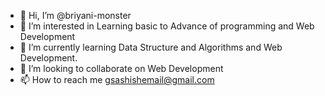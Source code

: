 - 👋 Hi, I’m @briyani-monster
- 👀 I’m interested in Learning basic to Advance of programming and Web Development
- 🌱 I’m currently learning Data Structure and Algorithms and Web Development.
- 💞️ I’m looking to collaborate on Web Development
- 📫 How to reach me gsashishemail@gmail.com

<!---
briyani-monster/briyani-monster is a ✨ special ✨ repository because its `README.md` (this file) appears on your GitHub profile.
You can click the Preview link to take a look at your changes.
--->
